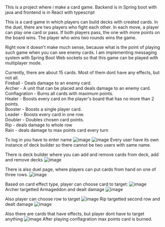 This is a project where i make a card game. Backend is in Spring boot with java and frontend is in React with typescript

This is a card game in which players can build decks with created cards. In the duel, there are two players who fight each other. In each move, a player can play one card or pass. If both players pass, the one with more points on the board wins. The player who wins two rounds wins the game. <br>

Right now it doesn't make much sense, because what is the point of playing such game when you can see enemy cards. I am implementing messaging 
system with Spring Boot Web sockets so that this game can be played with multiplayer mode.

Currently, there are about 15 cards. Most of them dont have any effects, but not all. <br>
Fireball - Deals damage to an enemy card. <br>
Archer - A unit that can be placed and deals damage to an enemy card. <br>
Conflagration - Burns all cards with maximum points. <br>
Healer - Boosts every card on the player's board that has no more than 2 points. <br>
Booster - Boosts a single player card. <br>
Leader - Boosts every card in one row. <br>
Doubler - Doubles chosen card points. <br>
Rip - deals damage to whole row <br>
Rain - deals damage to max points card every turn <br>

To log in you have to enter name
![image](https://github.com/PiotrJagla/MyCardGame-MainProj/assets/76881722/8c184afe-dbe5-4aa3-82b8-932e23d1fb89)
![image](https://github.com/PiotrJagla/MyCardGame-MainProj/assets/76881722/b57775f4-44c4-49cc-a294-0b325b1a5020)
Every user have its own instance of deck builder so there cannot be two users with same name.



There is deck builder where you can add and remove cards from deck, add and remove decks
![image](https://github.com/PiotrJagla/MyCardGame-MainProj/assets/76881722/8c23f819-ac07-4168-bbc0-80d65682688b)

There is also duel page, where players can put cards from hand on one of three rows.
![image](https://github.com/PiotrJagla/MyCardGame-MainProj/assets/76881722/02249420-6361-4afd-a603-1ad5e4055d88)

Based on card effect type, player can choose card to target:
![image](https://github.com/PiotrJagla/MyCardGame-MainProj/assets/76881722/fb4125a3-fb0d-46b7-9dae-07ef059d58f1)
Archer targetted Armageddon and dealt damage
![image](https://github.com/PiotrJagla/MyCardGame-MainProj/assets/76881722/28d8d3bd-70bb-4a90-a1b9-4dab6beb8310)

Also player can choose row to target
![image](https://github.com/PiotrJagla/MyCardGame-MainProj/assets/76881722/224a6d56-50c7-4e3f-82e2-72ffddff225b)
Rip targetted second row and dealt damage
![image](https://github.com/PiotrJagla/MyCardGame-MainProj/assets/76881722/9d5e7c71-fe99-4fb6-9c5a-f96758decd79)

Also there are cards that have effects, but player dont have to target anything
![image](https://github.com/PiotrJagla/MyCardGame-MainProj/assets/76881722/d8eb15a9-99b4-43ee-a324-792fa63cea64)
After playing conflagration max points card is burned.





